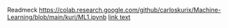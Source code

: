 Readmeck
https://colab.research.google.com/github/carloskurix/Machine-Learning/blob/main/kuri/ML1.ipynb
[link text](https://colab.research.google.com/github/carloskurix/Machine-Learning/blob/main/kuri/ML1.ipynb)

